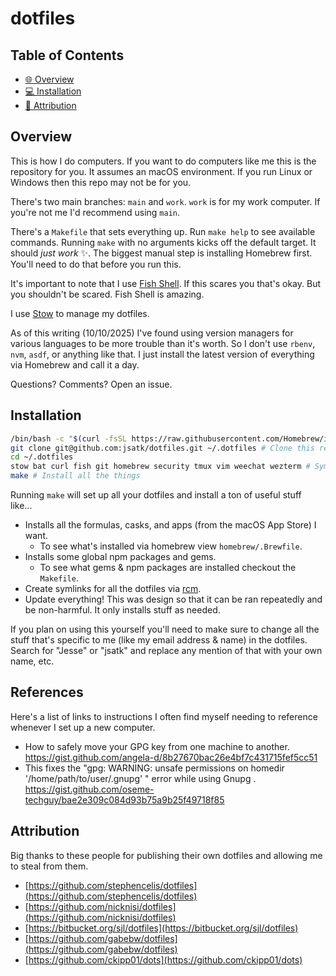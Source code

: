 # dotfiles

## Table of Contents

* [🌐 Overview](#overview)
* [💻 Installation](#installation)
* [🙇 Attribution](#attribution)

## Overview

This is how I do computers.  If you want to do computers like me this is the repository for you.  It assumes an macOS environment.  If you run Linux or Windows then this repo may not be for you.

There's two main branches: `main` and `work`.  `work` is for my work computer.  If you're not me I'd recommend using `main`.

There's a `Makefile` that sets everything up.  Run `make help` to see available commands.  Running `make` with no arguments kicks off the default target.  It should *just work* ✨.  The biggest manual step is installing Homebrew first.  You'll need to do that before you run this.

It's important to note that I use [Fish Shell](https://fishshell.com).  If this scares you that's okay.  But you shouldn't be scared.  Fish Shell is amazing.

I use [Stow](https://www.gnu.org/software/stow/) to manage my dotfiles.

As of this writing (10/10/2025) I've found using version managers for various languages to be more trouble than it's worth.  So I don't use `rbenv`, `nvm`, `asdf`, or anything like that.  I just install the latest version of everything via Homebrew and call it a day.

Questions?  Comments?  Open an issue.

## Installation

```sh
/bin/bash -c "$(curl -fsSL https://raw.githubusercontent.com/Homebrew/install/HEAD/install.sh)" # Install Homebrew
git clone git@github.com:jsatk/dotfiles.git ~/.dotfiles # Clone this repo
cd ~/.dotfiles
stow bat curl fish git homebrew security tmux vim weechat wezterm # Symlink all the dots we want
make # Install all the things
```

Running `make` will set up all your dotfiles and install a ton of useful stuff like...

* Installs all the formulas, casks, and apps (from the macOS App Store) I want.
  * To see what's installed via homebrew view `homebrew/.Brewfile`.
* Installs some global npm packages and gems.
  * To see what gems & npm packages are installed checkout the `Makefile`.
* Create symlinks for all the dotfiles via [rcm](http://thoughtbot.github.io/rcm/rcm.7.html).
* Update everything!  This was design so that it can be ran repeatedly and be non-harmful.  It only installs stuff as needed.

If you plan on using this yourself you'll need to make sure to change all the stuff that's specific to me (like my email address & name) in the dotfiles.  Search for "Jesse" or "jsatk" and replace any mention of that with your own name, etc.

## References

Here's a list of links to instructions I often find myself needing to reference whenever I set up a new computer.

* How to safely move your GPG key from one machine to another. <https://gist.github.com/angela-d/8b27670bac26e4bf7c431715fef5cc51>
* This fixes the "gpg: WARNING: unsafe permissions on homedir '/home/path/to/user/.gnupg' " error while using Gnupg . <https://gist.github.com/oseme-techguy/bae2e309c084d93b75a9b25f49718f85>

## Attribution

Big thanks to these people for publishing their own dotfiles and allowing me to steal from them.

* [https://github.com/stephencelis/dotfiles](https://github.com/stephencelis/dotfiles)
* [https://github.com/nicknisi/dotfiles](https://github.com/nicknisi/dotfiles)
* [https://bitbucket.org/sjl/dotfiles](https://bitbucket.org/sjl/dotfiles)
* [https://github.com/gabebw/dotfiles](https://github.com/gabebw/dotfiles)
* [https://github.com/ckipp01/dots](https://github.com/ckipp01/dots)
